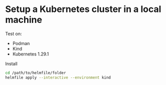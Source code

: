 # Setup a Kubernetes cluster in a local machine

Test on:

* Podman
* Kind
* Kubernetes 1.29.1

Install

```bash
cd /path/to/helmfile/folder
helmfile apply --interactive --environment kind
```
